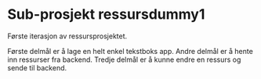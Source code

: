 # Sub-prosjekt ressursdummy1
Første iterasjon av ressursprosjektet.

Første delmål er å lage en helt enkel tekstboks app.
Andre delmål er å hente inn ressurser fra backend.
Tredje delmål er å kunne endre en ressurs og sende til backend.

